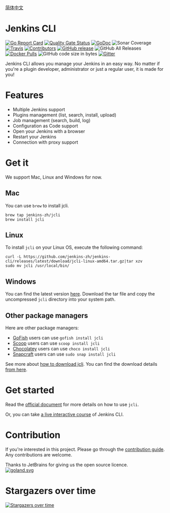 [简体中文](https://github.com/jenkins-zh/jenkins-cli/blob/master/README-zh.md)

# Jenkins CLI

[![Go Report Card][go-report-card-badge]][go-report-card-url]
[![Quality Gate Status][sonar-badge]][sonar-link]
[![GoDoc][godoc-badge]][godoc-url]
![Sonar Coverage](https://img.shields.io/sonar/coverage/jenkins-zh_jenkins-cli?server=https%3A%2F%2Fsonarcloud.io)
[![Travis](https://img.shields.io/travis/jenkins-zh/jenkins-cli.svg?logo=travis&label=build&logoColor=white)](https://travis-ci.org/jenkins-zh/jenkins-cli)
[![Contributors](https://img.shields.io/github/contributors/jenkins-zh/jenkins-cli.svg)](https://github.com/jenkins-zh/jenkins-cli/graphs/contributors)
[![GitHub release](https://img.shields.io/github/release/jenkins-zh/jenkins-cli.svg?label=release)](https://github.com/jenkins-zh/jenkins-cli/releases/latest)
![GitHub All Releases](https://img.shields.io/github/downloads/jenkins-zh/jenkins-cli/total)
[![Docker Pulls](https://img.shields.io/docker/pulls/jenkinszh/jcli.svg)](https://hub.docker.com/r/jenkinszh/jcli/tags)
![GitHub code size in bytes](https://img.shields.io/github/languages/code-size/jenkins-zh/jenkins-cli)
[![Gitter](https://badges.gitter.im/jenkinsci/jenkins-cli.svg)](https://gitter.im/jenkinsci/jenkins-cli?utm_source=badge&utm_medium=badge&utm_campaign=pr-badge)

Jenkins CLI allows you manage your Jenkins in an easy way. No matter if you're a plugin
developer, administrator or just a regular user, it is made for you!

# Features

* Multiple Jenkins support
* Plugins management (list, search, install, upload)
* Job management (search, build, log)
* Configuration as Code support
* Open your Jenkins with a browser
* Restart your Jenkins
* Connection with proxy support

# Get it

We support Mac, Linux and Windows for now.

## Mac

You can use `brew` to install jcli.
```
brew tap jenkins-zh/jcli
brew install jcli
```

## Linux

To install `jcli` on your Linux OS, execute the following command:
```
curl -L https://github.com/jenkins-zh/jenkins-cli/releases/latest/download/jcli-linux-amd64.tar.gz|tar xzv
sudo mv jcli /usr/local/bin/
```

## Windows

You can find the latest version [here](https://github.com/jenkins-zh/jenkins-cli/releases/latest/download/jcli-windows-386.tar.gz). 
Download the tar file and copy the uncompressed `jcli` directory into your system path.

## Other package managers

Here are other package managers:

* [GoFish](https://gofi.sh/) users can use `gofish install jcli`
* [Scoop](https://scoop.sh/) users can use `scoop install jcli`
* [Chocolatey](https://chocolatey.org/packages/jcli) users can use `choco install jcli`
* [Snapcraft](https://snapcraft.io/jcli) users can use `sudo snap install jcli`

See more about [how to download jcli](doc/download.md).
You can find the download details [from here](http://somsubhra.com/github-release-stats/?username=jenkins-zh&repository=jenkins-cli).

# Get started

Read the [official document](http://jcli.jenkins-zh.cn/) for more details on how to use `jcli`.

Or, you can take [a live interactive course](https://www.katacoda.com/jenkins-zh/scenarios/course-jcli) of Jenkins CLI.

# Contribution

If you're interested in this project. Please go through the
[contribution guide](CONTRIBUTING.md). Any contributions are welcome.

Thanks to JetBrains for giving us the open source licence.  
[![goland.svg](./goland.svg)](https://www.jetbrains.com/?from=jenkins-cli)

# Stargazers over time

[![Stargazers over time](https://starchart.cc/jenkins-zh/jenkins-cli.svg)](https://starchart.cc/jenkins-zh/jenkins-cli)

[go-report-card-url]: https://goreportcard.com/report/jenkins-zh/jenkins-cli
[go-report-card-badge]: https://goreportcard.com/badge/jenkins-zh/jenkins-cli
[sonar-badge]: https://sonarcloud.io/api/project_badges/measure?project=jenkins-zh_jenkins-cli&metric=alert_status
[sonar-link]: https://sonarcloud.io/dashboard?id=jenkins-zh_jenkins-cli
[godoc-url]: https://godoc.org/github.com/jenkins-zh/jenkins-cli
[godoc-badge]: http://img.shields.io/badge/godoc-reference-5272B4.svg?style=flat-square
